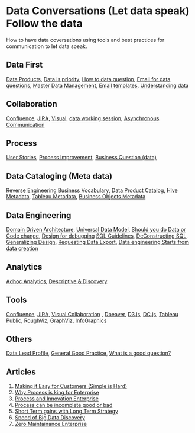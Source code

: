 # Data Conversations (Let data speak) Follow the data

How to have data coversations using tools and best practices for communication to let data speak.

## Data First
  [Data Products](/dataProducts),
  [Data is priority](/dataPriority),
  [How to data question](/turningEveryQuestionIntoDataQuestion.md),
  [Email for data questions](/emailTalkingData),
  [Master Data Management](/MDM%20Reference%20data),
  [Email templates](/emailTemplates),
  [Understanding data](/You%20cannot%20delegate%20understanding.md)
  
  
## Collaboration
  [Confluence](/Confluence%20documentation),
  [JIRA](/JIRA),
  [Visual](/visual%20collaboration),
  [data working session](/workingSessionData),
  [Asynchronous Communication](/asynchronousCommunication.md)

  
## Process
  [User Stories](/HowToCreateGoodUserStories),
  [Process Improvement](/Process%20Improvements.md),
  [Business Question (data)](/Data%20Pipeline%20for%20Business%20Question.md)

    
## Data Cataloging (Meta data)
  [Reverse Engineering Business Vocabulary](/reverseEngineeringBusinessVocab),
  [Data Product Catalog](/dataProductMetadataSchema.md),
  [Hive Metadata](https://github.com/gsnaveen/Hive-Database-Entity-Attributes-Json-CSV),
  [Tableau Metadata](/tableau_metadata.py),
  [Business Objects Metadata](/bobjBusinessLayerExport.py)

  
## Data Engineering
  [Domain Driven Architecture](/Domain%20Driven%20Architecture),
  [Universal Data Model](/UniversalDataModels),
  [Should you do Data or Code change](/code%20change%20or%20data%20change),
  [Design for debugging](/Designing%20for%20Debugging.md)
  [SQL Guidelines](/SQL%20Guidelines),
  [DeConstructing SQL](/deConstructingSQL),
  [Generalizing Design](/generalizeButKeepDetails),
  [Requesting Data Export](/requestingExportFile),
  [Data engineering Starts from data creation](/data%20engineering%20starts%20from%20data%20creation.md)


## Analytics
  [Adhoc Analytics](/adhocAnalysisRequest.sql),
  [Descriptive & Discovery ](/descriptiveAnalytics%26Discovery)

  
## Tools
  [Confluence](/Confluence%20documentation),
  [JIRA](/JIRA),
  [Visual Collaboration](/visual%20collaboration) ,
  [Dbeaver](https://dbeaver.io/),
  [D3.js](https://d3js.org/),
  [DC.js](https://dc-js.github.io/dc.js/),
  [Tableau Public](https://public.tableau.com/app/discover),
  [RoughViz](https://github.com/jwilber/roughViz),
  [GraphViz](https://graphviz.org/),
  [InfoGraphics](https://marinebon.github.io/infographiqJS/)


## Others  
  [Data Lead Profile](/dataLeadProfile.md),
  [General Good Practice](/GeneralGoodPractices.sql),
  [What is a good question?](/What%20Is%20a%20Good%20Question)

## Articles
  1. [Making it Easy for Customers (Simple is Hard)](/Articles/Making%20it%20Easy%20for%20Customers%20(Simple%20is%20Hard).md)
  2. [Why Process is king for Enterprise](/Articles/Why%20Process%20is%20king%20for%20enterprise.md)
  3. [Process and Innovation Enterprise](/Articles/Process%20and%20Innovation%20Enterprise.md)
  4. [Process can be incomplete good or bad](/Articles/Process%20can%20be%20incomplete%20good%20or%20bad.md)
  5. [Short Term gains with Long Term Strategy](/Articles/Short%20Term%20gains%20with%20Long%20Term%20Strategy.md)
  6. [Speed of Big Data Discovery](/Articles/Speed%20of%20Big%20Data%20Discovery.md)
  7. [Zero Maintainance Enterprise](/Articles/Zero%20Maintainance%20Enterprise.md)

